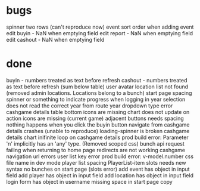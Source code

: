 # bugs

spinner two rows (can't reproduce now)
event sort order when adding event
edit buyin - NaN when emptying field
edit report - NaN when emptying field
edit cashout - NaN when emptying field

# done

buyin - numbers treated as text before refresh
cashout - numbers treated as text before refresh (sum below table)
user avatar
location list not found (removed admin locations. Locations belong to a bunch)
start page spacing
spinner or something to indicate progress when logging in
year selection does not read the correct year from route
year dropdown type error
cashgame details table bottom icons are missing
chart does not update on action
icons are missing (current game)
adjacent buttons needs spacing
nothing happens when you click the buyin button
navigate from cashgame details crashes (unable to reproduce)
loading-spinner is broken
cashgame details chart
inifinite loop on cashgame details
prod build error: Parameter 'n' implicitly has an 'any' type. (Removed scoped css)
bunch api request failing when returning to home page
redirects are not working
cashgame navigation url errors
user list key error
prod build error: v-model.number
css file name in dev mode
player list spacing
PlayerList-item
slots needs new syntax
no bunches on start page (slots error)
add event has object in input field
add player has object in input field
add location has object in input field
login form has object in username
missing space in start page copy
